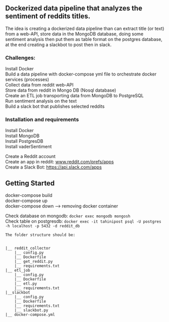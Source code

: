 
## Dockerized data pipeline that analyzes the sentiment of reddits titles.
The idea is creating a dockerized data pipeline than can extract title (or text) from a web-API, store data in the MongoDB database, doing some sentiment analysis then put them as table format on the postgres database, at the end creating a slackbot to post then in slack.


### Challenges:

Install Docker<br/>
Build a data pipeline with docker-compose yml file to orchestrate docker services (processes) <br/>
Collect data from reddit web-API <br/>
Store data from reddit in Mongo DB (Nosql database) <br/>
Create an ETL job transporting data from MongoDB to PostgreSQL <br/>
Run sentiment analysis on the text <br/>
Build a slack bot that publishes selected reddits <br/>


### Installation and requirements

Install Docker<br/>
Install MongoDB<br/>
Install PostgresDB<br/>
Install vaderSentiment<br/>

Create a Reddit account<br/>
Create an app in reddit: www.reddit.com/prefs/apps<br/>
Create a Slack Bot: https://api.slack.com/apps<br/>


## Getting Started
docker-compose build<br/>
docker-compose up<br/>
docker-compose down --> removing docker container<br/>

Check database on mongodb: ```docker exec mongodb mongosh```<br/>
Check table on postgresdb: ```docker exec -it tahinipost psql -U postgres -h localhost -p 5432 -d reddit_db```<br/>


```
The folder structure should be:


|__ reddit_collector
    |__ config.py
    |__ Dockerfile 
    |__ get_reddit.py
    |__ requirements.txt 
|__ etl_job
    |__ config.py
    |__ Dockerfile
    |__ etl.py
    |__ requirements.txt
|__slackbot
    |__ config.py
    |__ Dockerfile
    |__ requirements.txt
    |__ slackbot.py
|__ docker-compose.yml
 
```



